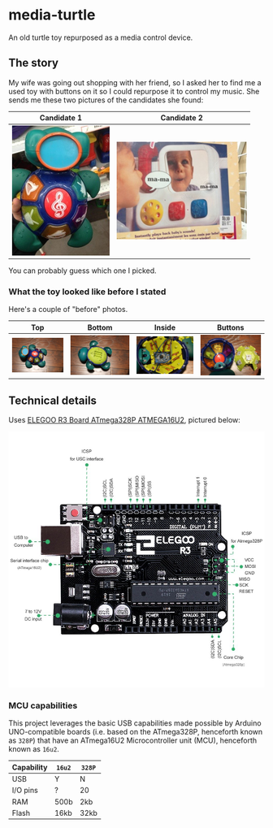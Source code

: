# media-turtle

An old turtle toy repurposed as a media control device.

## The story

My wife was going out shopping with her friend, so I asked her to find me a used toy with buttons on it so I could repurpose it to control my music.  She sends me these two pictures of the candidates she found:

| Candidate 1 | Candidate 2 |
| ----------- | ----------- |
| [![Used musical turtle toy](images/Toy_with_buttons1_small.jpg)](images/Toy_with_buttons1.jpg) | [![Used baby toy](images/Toy_with_buttons2_small.jpg)](images/Toy_with_buttons2.jpg) |

You can probably guess which one I picked.

### What the toy looked like before I stated

Here's a couple of "before" photos.

| Top | Bottom | Inside | Buttons |
| --- | ------ | ------ | ------- |
| [![Turtle toy top](images/Turtle_top_small.jpg)](images/Turtle_top.jpg) | [![Turtle toy bottom](images/Turtle_bottom_small.jpg)](images/Turtle_bottom.jpg) | [![Inside of turtle toy](images/Turtle_inside_small.jpg)](images/Turtle_inside.jpg) | [![Underneath the turtle's shell](images/Turtle_buttons_small.jpg)](images/Turtle_buttons.jpg) |

## Technical details

Uses [ELEGOO R3 Board ATmega328P ATMEGA16U2](https://www.elegoo.com/product/elegoo-uno-r3-board-atmega328p-atmega16u2-with-usb-cable/), pictured below:

[![An annotated picture of the ELEGOO R3 Board](images/ELEGOO_R3_Board.jpg)](images/ELEGOO_R3_Board.jpg)

### MCU capabilities

This project leverages the basic USB capabilities made possible by Arduino UNO-compatible boards (i.e. based on the ATmega328P, henceforth known as `328P`) that have an ATmega16U2 Microcontroller unit (MCU), henceforth known as `16u2`.

| Capability | `16u2` | `328P` |
| ---------- | ------ | ------ |
| USB        | Y      | N      |
| I/O pins   | ?      | 20     |
| RAM        | 500b   | 2kb    |
| Flash      | 16kb   | 32kb   |

